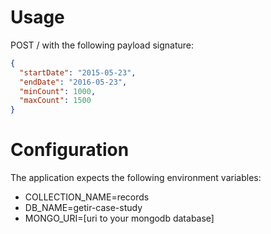 # Usage
POST / with the following payload signature:
```json
{
  "startDate": "2015-05-23",
  "endDate": "2016-05-23",
  "minCount": 1000,
  "maxCount": 1500
}
```

# Configuration
The application expects the following environment variables:
* COLLECTION_NAME=records
* DB_NAME=getir-case-study
* MONGO_URI=[uri to your mongodb database]